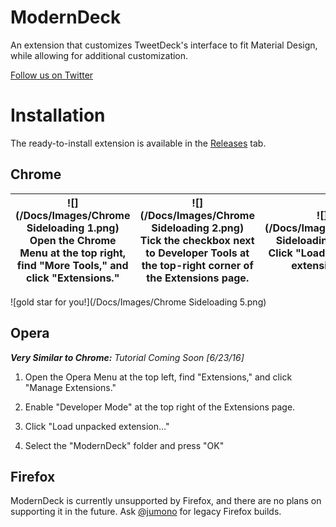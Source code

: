 
# ModernDeck

An extension that customizes TweetDeck's interface to fit Material Design, while allowing for additional customization.

[Follow us on Twitter](https://twitter.com/ModernDeck)

# Installation

The ready-to-install extension is available in the [Releases](https://github.com/ciolt/ModernDeck/releases) tab.

## Chrome

|![](/Docs/Images/Chrome Sideloading 1.png) Open the Chrome Menu at the top right, find "More Tools," and click "Extensions." |![](/Docs/Images/Chrome Sideloading 2.png) Tick the checkbox next to Developer Tools at the top-right corner of the Extensions page. |![](/Docs/Images/Chrome Sideloading 3.png) Click "Load unpacked extension..." |![](/Docs/Images/Chrome Sideloading 4.png) Find the folder where the extension is located. |
|-----------------------------------------------------------------------------------|-------------------------------------------------------------------------------------------|---------------------------------|-------------------------------------------------|

![gold star for you!](/Docs/Images/Chrome Sideloading 5.png)

## Opera

_**Very Similar to Chrome:** Tutorial Coming Soon [6/23/16]_

1. Open the Opera Menu at the top left, find "Extensions," and click "Manage Extensions."

2. Enable "Developer Mode" at the top right of the Extensions page.

3. Click "Load unpacked extension..."

4. Select the "ModernDeck" folder and press "OK"


## Firefox

ModernDeck is currently unsupported by Firefox, and there are no plans on supporting it in the future. Ask [@jumono](https://github.com/jumono) for legacy Firefox builds.